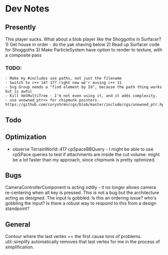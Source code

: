# Dev Notes

## Presently

This player sucks. What about a blob player like the Shoggoths in Surfacer?
    1) Get house in order - do the yak shaving below
    2) Read up Surfacer code for Shoggoths
    3) Make ParticleSystem have option to render to texture, with a composite pass

### TODO:
    - Make my #includes use paths, not just the filename
    - Switch to c++ 14? 17? right now we'r eusing c++ 11
    - Svg Group needs a "find element by Id", because the path thing works but is awful
    - Kill XmlMultiTree - I'm not even using it, and it adds complexity.
    - use unowned_ptr<> for chipmunk pointers. https://github.com/coryshrmn/cgs/blob/master/include/cgs/unowned_ptr.hpp


## Todo


## Optimization 
- observe TerrainWorld::417 cpSpaceBBQuery - I might be able to use cpSPace queries to test if attachments are inside the cut volume. might be a lot faster than my approach, since chipmunk is pretty optimized.

## Bugs

CameraControllerComponent is acting oddly - it no longer allows camera re-centering when alt key is pressed.
	This is not a bug but the architecture acting as designed. The input is gobbled.
	Is this an ordering issue? who's gobbling the input?
	Is there a robust way to respond to this from a design standpoint?

## General

Contour where the last vertex == the first cause tons of problems. util::simplify automatically removes that last vertex for me in the process of simplification.
